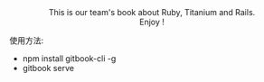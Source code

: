 <center>This is our team's book about Ruby, Titanium and Rails.</center>

<center> Enjoy ! </center>

使用方法:

- npm install gitbook-cli -g
- gitbook serve
